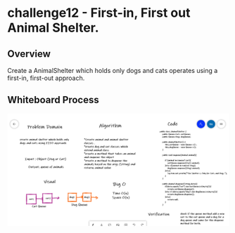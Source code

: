 # challenge12 - First-in, First out Animal Shelter.

## Overview

Create a AnimalShelter which holds only dogs and cats operates using a first-in, first-out approach.

## Whiteboard Process

![challenge12](challenge12.PNG)